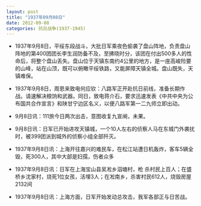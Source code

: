 ```yaml
---
layout: post
title: "1937年09月08日"
date: 2012-09-08
categories: 抗日战争(1937-1945)
---
```


<meta name="referrer" content="no-referrer" />

- 1937年9月8日，平绥东段战斗，大批日军乘夜色偷袭了盘山阵地，负责盘山阵地的第400团团长李生润防备不及，至拂晓时分，该团在付出500多人的性命后，将整个盘山丢失。盘山位于天镇东南约4公里的地方，是一座高峻险要的山峰，站在山顶，既可以俯瞰平绥铁路，又能屏障天镇全城。盘山既失，天镇难保。 

- 1937年9月8日，周恩来致电何应钦：八路军正开赴抗日前线，准备长期作战。请速解决粮饷和武器。同日，致电蒋介石，要求迅速发表《中共中央为公布国共合作宣言》和陕甘宁边区名义，以便八路军第一二九师立即出动。 

- 9月8日讯：111旅今日两次出击，意图收复九宣闸，未果。 

- 9月8日讯：日军已开始进攻天镇城，一个10人左右的侦察人马在东城门外袭扰时，被399团派到城外的侦察小组全部歼灭。 

- 1937年9月8日讯：上海开往嘉兴的难民车，在松江站遭日机轰炸，客车5辆全毁，死300人，其中大部是妇孺，伤者众多 

- 1937年9月8日讯：日军在上海宝山县吴凇乡泅塘村，枪 杀村民上百人；在盛桥乡沈家村，烧死1位女孩，活埋3人；在凇南乡，杀害村民612人，烧毁房屋2132间 

- 1937年9月8日讯：上海方面，日军开始发动总攻击，我军各部正与日苦战。 

